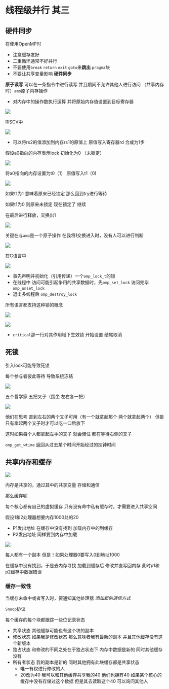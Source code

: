 # 线程级并行 其三

## 硬件同步

在使用OpenMP时

* 注意缓存友好
* 二重循环通常不好并行
* 不要使用`break` `return` `exit` `goto`来**跳出** `pragma`块
* 不要让共享变量影响 **硬件同步**

**原子读写** 可以在一条指令中进行读写 并且期间不允许其他人进行访问 （共享内存时）`amo`原子内存操作

* 对内存中的操作数执行运算 并将原始内存值设置到目标寄存器

![](img/dc574cbf.png)

RISCV中

![](img/650f6e69.png)

* 可以将rs2的值添加到内存rs1的原值上 原值写入寄存器rd 合成为1步

假设a0指向的内存表示lock 初始化为0 （未锁定）

![](img/dfc8e387.png)

将a0指向的内存设置为t0（1） 原值写入t1（0)

![](img/06372467.png)

如果t1为1 意味着原来已经锁定 那么回到try进行等待

如果t1为0 则原来未锁定 现在锁定了 继续

在最后进行释放，交换出1

![](img/7be04c37.png)

关键在与`amo`是一个原子操作 在我将1交换进入时，没有人可以进行判断

![](img/fe04bdeb.png)

在C语言中 

![](img/87cec7bf.png)

* 事先声明并初始化（引用传递）一个`omp_lock_t`的锁
* 在线程中 访问可能引起争用的共享数据时，先`omp_set_lock` 访问完毕`omp_unset_lock`
* 退出多线程后 `omp_destroy_lock`

所有语言都支持这种锁的概念

![](img/c197a4f3.png)

![](img/114ccfb6.png)

* `critical`那一行对其作用域下生效锁 开始设置 结尾取消

## 死锁

引入lock可能导致死锁

每个参与者彼此等待 导致系统冻结

![](img/b334de30.png)

五个哲学家 五把叉子（围坐 左右各一把）

![](img/d8684f77.png)

他们在思考 直到左右的两个叉子可用（有一个就拿起那个 两个就拿起两个） 但是只有拿起两个叉子时才可以吃一口后放下

这时如果每个人都拿起左手的叉子 就会僵住 都在等待右侧的叉子

`omp_get_wtime` 返回从过去某个时间开始经过的挂钟时间 

## 共享内存和缓存

![](img/0759c63c.png)

内存是共享的，通过其中的共享变量 存储和通信

那么缓存呢

每个核心都有自己的虚拟缓存 只有没有命中私有缓存时，才需要进入共享空间

假设1和2处理器想要内存1000处的20

* P1发出地址 在缓存中没有找到 加载内存中的到缓存
* P2发出地址 同样要到内存中加载

![](img/b0fc4e4b.png)

每人都有一个副本 但是！如果处理器0要写入0到地址1000

在缓存中没有找到，于是去内存寻找 加载到缓存后 修改并直写回内存 此时p1和p2缓存中数据错误

### 缓存一致性

当缓存未命中或者写入时，要通知其他处理器 *添加新的通信方式*

`Snoop`协议  

每个缓存的每个块都跟踪一些位记录状态 

* 共享状态 其他缓存可能也有这个块的副本
* 修改状态 如果我是修改状态 那么意味者我有最新的副本 并且其他缓存没有这个新版本 
* 独占状态 和修改的不同之处在于独占状态下 内存中数据是新的 同时其他缓存没有
* 所有者状态 我的副本是新的 同时其他拥有此块缓存都是共享状态
  * 唯一有权进行修改的人
  * 20改为40 我可以和其他缓存共享我的40 他们也拥有40 如果某个核心的缓存中没有存储过这个数据 但是其去读取这个40 可以询问其他人 


